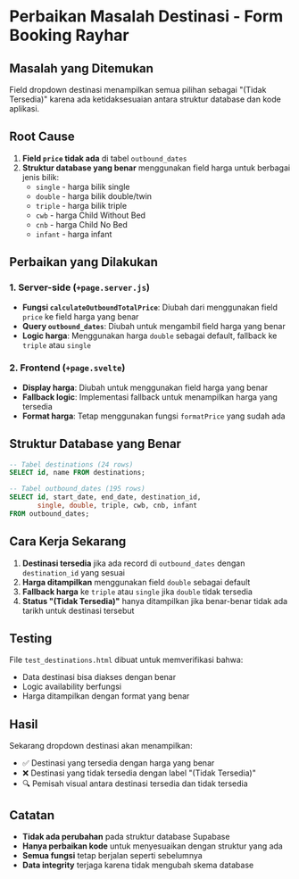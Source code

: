 # Perbaikan Masalah Destinasi - Form Booking Rayhar

## Masalah yang Ditemukan

Field dropdown destinasi menampilkan semua pilihan sebagai "(Tidak Tersedia)" karena ada ketidaksesuaian antara struktur database dan kode aplikasi.

## Root Cause

1. **Field `price` tidak ada** di tabel `outbound_dates`
2. **Struktur database yang benar** menggunakan field harga untuk berbagai jenis bilik:
   - `single` - harga bilik single
   - `double` - harga bilik double/twin  
   - `triple` - harga bilik triple
   - `cwb` - harga Child Without Bed
   - `cnb` - harga Child No Bed
   - `infant` - harga infant

## Perbaikan yang Dilakukan

### 1. Server-side (`+page.server.js`)

- **Fungsi `calculateOutboundTotalPrice`**: Diubah dari menggunakan field `price` ke field harga yang benar
- **Query `outbound_dates`**: Diubah untuk mengambil field harga yang benar
- **Logic harga**: Menggunakan harga `double` sebagai default, fallback ke `triple` atau `single`

### 2. Frontend (`+page.svelte`)

- **Display harga**: Diubah untuk menggunakan field harga yang benar
- **Fallback logic**: Implementasi fallback untuk menampilkan harga yang tersedia
- **Format harga**: Tetap menggunakan fungsi `formatPrice` yang sudah ada

## Struktur Database yang Benar

```sql
-- Tabel destinations (24 rows)
SELECT id, name FROM destinations;

-- Tabel outbound_dates (195 rows) 
SELECT id, start_date, end_date, destination_id, 
       single, double, triple, cwb, cnb, infant 
FROM outbound_dates;
```

## Cara Kerja Sekarang

1. **Destinasi tersedia** jika ada record di `outbound_dates` dengan `destination_id` yang sesuai
2. **Harga ditampilkan** menggunakan field `double` sebagai default
3. **Fallback harga** ke `triple` atau `single` jika `double` tidak tersedia
4. **Status "(Tidak Tersedia)"** hanya ditampilkan jika benar-benar tidak ada tarikh untuk destinasi tersebut

## Testing

File `test_destinations.html` dibuat untuk memverifikasi bahwa:
- Data destinasi bisa diakses dengan benar
- Logic availability berfungsi
- Harga ditampilkan dengan format yang benar

## Hasil

Sekarang dropdown destinasi akan menampilkan:
- ✅ Destinasi yang tersedia dengan harga yang benar
- ❌ Destinasi yang tidak tersedia dengan label "(Tidak Tersedia)"
- 🔍 Pemisah visual antara destinasi tersedia dan tidak tersedia

## Catatan

- **Tidak ada perubahan** pada struktur database Supabase
- **Hanya perbaikan kode** untuk menyesuaikan dengan struktur yang ada
- **Semua fungsi** tetap berjalan seperti sebelumnya
- **Data integrity** terjaga karena tidak mengubah skema database
